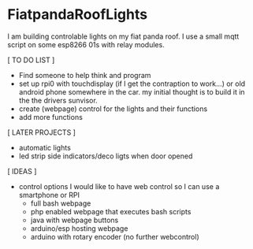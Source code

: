 # FiatpandaRoofLights
I am building controlable lights on my fiat panda roof. I use a small mqtt script on some esp8266 01s with relay modules.

[ TO DO LIST ]
- Find someone to help think and program
- set up rpi0 with touchdisplay (if I get the contraption to work...) or old android phone somewhere in the car. my initial thought is to build it in the the drivers sunvisor.
- create (webpage) control for the lights and their functions
- add more functions

[ LATER PROJECTS ]
- automatic lights
- led strip side indicators/deco ligts when door opened

[ IDEAS ]
- control options
  I would like to have web control so I can use a smartphone or RPI
  - full bash webpage
  - php enabled webpage that executes bash scripts
  - java with webpage buttons
  - arduino/esp hosting webpage
  - arduino with rotary encoder (no further webcontrol)
